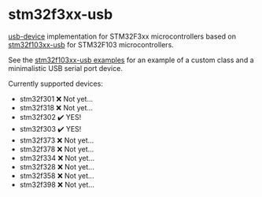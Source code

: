 # stm32f3xx-usb

[usb-device][] implementation for STM32F3xx microcontrollers based on
[stm32f103xx-usb][] for STM32F103 microcontrollers.

See the [stm32f103xx-usb examples][] for an example of a custom class and a
minimalistic USB serial port device.

Currently supported devices:

*   stm32f301 ❌ Not yet...
*   stm32f318 ❌ Not yet...
*   stm32f302 ✔️ YES!
*   stm32f303 ✔️ YES!
*   stm32f373 ❌ Not yet...
*   stm32f378 ❌ Not yet...
*   stm32f334 ❌ Not yet...
*   stm32f328 ❌ Not yet...
*   stm32f358 ❌ Not yet...
*   stm32f398 ❌ Not yet...

[usb-device]: https://github.com/mvirkkunen/usb-device
[stm32f103xx-usb]: https://github.com/mvirkkunen/stm32f103xx-usb
[stm32f103xx-usb examples]: https://github.com/mvirkkunen/stm32f103xx-usb/tree/master/examples
